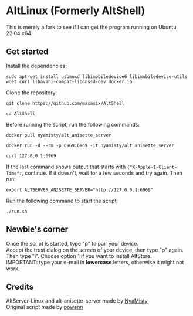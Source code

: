 # AltLinux (Formerly AltShell)

This is merely a fork to see if I can get the program running on Ubuntu 22.04 x64.

## Get started
Install the dependencies:
```
sudo apt-get install usbmuxd libimobiledevice6 libimobiledevice-utils wget curl libavahi-compat-libdnssd-dev docker.io
```  
  
Clone the repository:
```  
git clone https://github.com/maxasix/AltShell  
```  
```  
cd AltShell  
```  
    
Before running the script, run the following commands:  
```
docker pull nyamisty/alt_anisette_server
```  
```  
docker run -d --rm -p 6969:6969 -it nyamisty/alt_anisette_server
```  
```  
curl 127.0.0.1:6969
```  
If the last command shows output that starts with `{"X-Apple-I-Client-Time":`, continue. If it doesn't, wait for a few seconds and try again. Then run:  
```  
export ALTSERVER_ANISETTE_SERVER="http://127.0.0.1:6969"
```  
  
Run the following command to start the script:
```
./run.sh
```  

## Newbie's corner
Once the script is started, type "p" to pair your device.  
Accept the trust dialog on the screen of your device, then type "p" again.  
Then type "i". Choose option 1 if you want to install AltStore.  
IMPORTANT: type your e-mail in **lowercase** letters, otherwise it might not work.
  
## Credits
AltServer-Linux and alt-anisette-server made by [NyaMisty](https://github.com/NyaMisty)  
Original script made by [powenn](https://github.com/powenn)